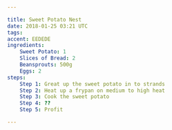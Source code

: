 ```yaml
---

title: Sweet Potato Nest
date: 2018-01-25 03:21 UTC
tags: 
accent: EEDEDE
ingredients:
    Sweet Potato: 1
    Slices of Bread: 2
    Beansprouts: 500g
    Eggs: 2
steps:
    Step 1: Great up the sweet potato in to strands
    Step 2: Heat up a frypan on medium to high heat
    Step 3: Cook the sweet potato
    Step 4: ??
    Step 5: Profit

---
```



